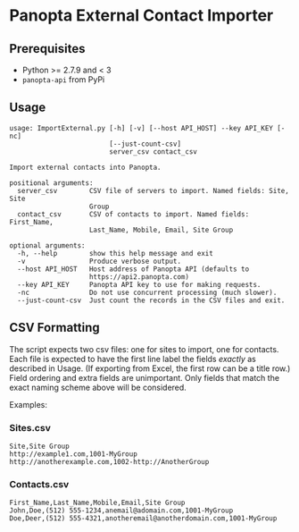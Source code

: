 # Panopta External Contact Importer

## Prerequisites
* Python >= 2.7.9 and < 3
* `panopta-api` from PyPi

## Usage
```
usage: ImportExternal.py [-h] [-v] [--host API_HOST] --key API_KEY [-nc]
                         [--just-count-csv]
                         server_csv contact_csv

Import external contacts into Panopta.

positional arguments:
  server_csv        CSV file of servers to import. Named fields: Site, Site
                    Group
  contact_csv       CSV of contacts to import. Named fields: First_Name,
                    Last_Name, Mobile, Email, Site Group

optional arguments:
  -h, --help        show this help message and exit
  -v                Produce verbose output.
  --host API_HOST   Host address of Panopta API (defaults to
                    https://api2.panopta.com)
  --key API_KEY     Panopta API key to use for making requests.
  -nc               Do not use concurrent processing (much slower).
  --just-count-csv  Just count the records in the CSV files and exit.
```

## CSV Formatting
The script expects two csv files: one for sites to import, one for contacts.
Each file is expected to have the first line label the fields *exactly* as described in Usage. (If exporting from Excel, the first row can be a title row.)
Field ordering and extra fields are unimportant. Only fields that match the exact naming scheme above will be considered.

Examples:
### Sites.csv
```
Site,Site Group
http://example1.com,1001-MyGroup
http://anotherexample.com,1002-http://AnotherGroup
```

### Contacts.csv
```
First_Name,Last_Name,Mobile,Email,Site Group
John,Doe,(512) 555-1234,anemail@adomain.com,1001-MyGroup
Doe,Deer,(512) 555-4321,anotheremail@anotherdomain.com,1001-MyGroup
```
